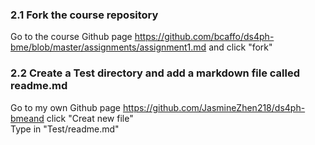 ### 2.1 Fork the course repository
Go to the course Github page https://github.com/bcaffo/ds4ph-bme/blob/master/assignments/assignment1.md and click "fork"
### 2.2 Create a Test directory and add a markdown file called readme.md
Go to my own Github page https://github.com/JasmineZhen218/ds4ph-bmeand click "Creat new file"  
Type in "Test/readme.md"

